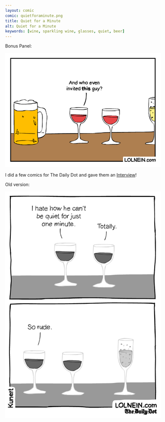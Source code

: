 ```yaml
---
layout: comic
comic: quietforaminute.png
title: Quiet for a Minute
alt: Quiet for a Minute
keywords: [wine, sparkling wine, glasses, quiet, beer]
---
```


Bonus Panel:

![Quiet for a Minute Bonus Panel](/images/quietforaminute_bonus.png)

I did a few comics for The Daily Dot and gave them an [Interview](http://www.dailydot.com/lol/vincent-kunert-lolnein-comics/)!

Old version:

![Quiet for a Minute Old Version](/images/quietforaminute_old.png)